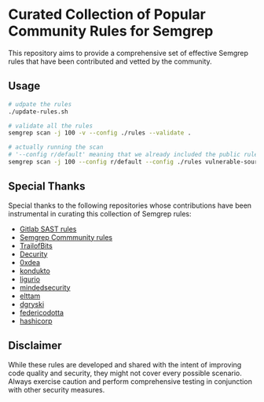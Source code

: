 # Curated Collection of Popular Community Rules for Semgrep

This repository aims to provide a comprehensive set of effective Semgrep rules that have been contributed and vetted by the community.

## Usage

```bash
# udpate the rules
./update-rules.sh

# validate all the rules
semgrep scan -j 100 -v --config ./rules --validate .

# actually running the scan
# '--config r/default' meaning that we already included the public rules of Semgrep
semgrep scan -j 100 --config r/default --config ./rules vulnerable-source-code
```

## Special Thanks

Special thanks to the following repositories whose contributions have been instrumental in curating this collection of Semgrep rules:

- [Gitlab SAST rules](https://gitlab.com/gitlab-org/security-products/sast-rules)
- [Semgrep Commmunity rules](https://github.com/semgrep/semgrep-rules)
- [TrailofBits](https://github.com/trailofbits/semgrep-rules)
- [Decurity](https://github.com/Decurity/semgrep-smart-contracts)
- [0xdea](https://github.com/0xdea/semgrep-rules)
- [kondukto](https://github.com/kondukto-io/semgrep-rules)
- [ligurio](https://github.com/ligurio/semgrep-rules)
- [mindedsecurity](https://github.com/mindedsecurity/semgrep-rules-android-security)
- [elttam](https://github.com/elttam/semgrep-rules)
- [dgryski](https://github.com/dgryski/semgrep-go)
- [federicodotta](https://github.com/federicodotta/semgrep-rules)
- [hashicorp](https://github.com/hashicorp-forge/semgrep-rules)

## Disclaimer

While these rules are developed and shared with the intent of improving code quality and security, they might not cover every possible scenario. Always exercise caution and perform comprehensive testing in conjunction with other security measures.
